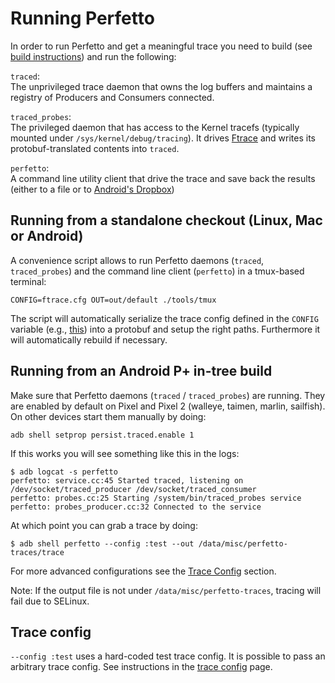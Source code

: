 # Running Perfetto

In order to run Perfetto and get a meaningful trace you need to build
(see [build instructions](build-instructions.md)) and run the following:

`traced`:  
The unprivileged trace daemon that owns the log buffers and maintains
a registry of Producers and Consumers connected.

`traced_probes`:  
The privileged daemon that has access to the Kernel tracefs
(typically mounted under `/sys/kernel/debug/tracing`). It drives
[Ftrace](https://source.android.com/devices/tech/debug/ftrace) and writes its
protobuf-translated contents into `traced`.

`perfetto`:  
A command line utility client that drive the trace and save back
the results (either to a file or to [Android's Dropbox][dropbox])

Running from a standalone checkout (Linux, Mac or Android)
-------------------------------------------------------------
A convenience script allows to run Perfetto daemons (`traced`, `traced_probes`)
and the command line client (`perfetto`) in a tmux-based terminal:
```
CONFIG=ftrace.cfg OUT=out/default ./tools/tmux
```

The script will automatically serialize the trace config defined in the
`CONFIG` variable (e.g., [this](https://android.googlesource.com/platform/external/perfetto/+/master/test/configs/ftrace.cfg)) into a protobuf and setup the right paths.
Furthermore it will automatically rebuild if necessary.

Running from an Android P+ in-tree build
----------------------------------------
Make sure that Perfetto daemons (`traced` / `traced_probes`) are running.
They are enabled by default on Pixel and Pixel 2 (walleye, taimen, marlin,
sailfish). On other devices start them manually by doing:
```
adb shell setprop persist.traced.enable 1
```

If this works you will see something like this in the logs:
```
$ adb logcat -s perfetto
perfetto: service.cc:45 Started traced, listening on /dev/socket/traced_producer /dev/socket/traced_consumer
perfetto: probes.cc:25 Starting /system/bin/traced_probes service
perfetto: probes_producer.cc:32 Connected to the service
```

At which point you can grab a trace by doing:

```
$ adb shell perfetto --config :test --out /data/misc/perfetto-traces/trace
```

For more advanced configurations see the [Trace Config](#trace-config) section.

Note: If the output file is not under `/data/misc/perfetto-traces`, tracing will
fail due to SELinux.


Trace config
------------
`--config :test` uses a hard-coded test trace config. It is possible to pass
an arbitrary trace config. See instructions in the
[trace config](trace-config.md) page.


[dropbox]: https://developer.android.com/reference/android/os/DropBoxManager.html
